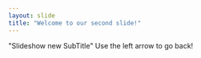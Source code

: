 ```yaml
---
layout: slide
title: "Welcome to our second slide!"
---
```

"Slideshow new SubTitle"
Use the left arrow to go back!
